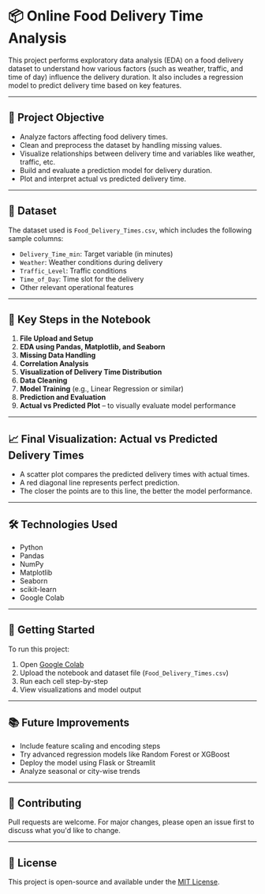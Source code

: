 # 📦 Online Food Delivery Time Analysis

This project performs exploratory data analysis (EDA) on a food delivery dataset to understand how various factors (such as weather, traffic, and time of day) influence the delivery duration. It also includes a regression model to predict delivery time based on key features.

---

## 📌 Project Objective

- Analyze factors affecting food delivery times.
- Clean and preprocess the dataset by handling missing values.
- Visualize relationships between delivery time and variables like weather, traffic, etc.
- Build and evaluate a prediction model for delivery duration.
- Plot and interpret actual vs predicted delivery time.

---

## 📁 Dataset

The dataset used is `Food_Delivery_Times.csv`, which includes the following sample columns:
- `Delivery_Time_min`: Target variable (in minutes)
- `Weather`: Weather conditions during delivery
- `Traffic_Level`: Traffic conditions
- `Time_of_Day`: Time slot for the delivery
- Other relevant operational features

---

## 🧪 Key Steps in the Notebook

1. **File Upload and Setup**
2. **EDA using Pandas, Matplotlib, and Seaborn**
3. **Missing Data Handling**
4. **Correlation Analysis**
5. **Visualization of Delivery Time Distribution**
6. **Data Cleaning**
7. **Model Training** (e.g., Linear Regression or similar)
8. **Prediction and Evaluation**
9. **Actual vs Predicted Plot** – to visually evaluate model performance

---

## 📈 Final Visualization: Actual vs Predicted Delivery Times

- A scatter plot compares the predicted delivery times with actual times.
- A red diagonal line represents perfect prediction.
- The closer the points are to this line, the better the model performance.

---

## 🛠️ Technologies Used

- Python
- Pandas
- NumPy
- Matplotlib
- Seaborn
- scikit-learn
- Google Colab

---

## 🚀 Getting Started

To run this project:

1. Open [Google Colab](https://colab.research.google.com)
2. Upload the notebook and dataset file (`Food_Delivery_Times.csv`)
3. Run each cell step-by-step
4. View visualizations and model output

---

## 📚 Future Improvements

- Include feature scaling and encoding steps
- Try advanced regression models like Random Forest or XGBoost
- Deploy the model using Flask or Streamlit
- Analyze seasonal or city-wise trends

---

## 🤝 Contributing

Pull requests are welcome. For major changes, please open an issue first to discuss what you'd like to change.

---

## 📄 License

This project is open-source and available under the [MIT License](LICENSE).


